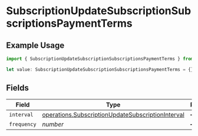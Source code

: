# SubscriptionUpdateSubscriptionSubscriptionsPaymentTerms

## Example Usage

```typescript
import { SubscriptionUpdateSubscriptionSubscriptionsPaymentTerms } from "jani-payments/models/operations";

let value: SubscriptionUpdateSubscriptionSubscriptionsPaymentTerms = {};
```

## Fields

| Field                                                                                                                  | Type                                                                                                                   | Required                                                                                                               | Description                                                                                                            |
| ---------------------------------------------------------------------------------------------------------------------- | ---------------------------------------------------------------------------------------------------------------------- | ---------------------------------------------------------------------------------------------------------------------- | ---------------------------------------------------------------------------------------------------------------------- |
| `interval`                                                                                                             | [operations.SubscriptionUpdateSubscriptionInterval](../../models/operations/subscriptionupdatesubscriptioninterval.md) | :heavy_minus_sign:                                                                                                     | N/A                                                                                                                    |
| `frequency`                                                                                                            | *number*                                                                                                               | :heavy_minus_sign:                                                                                                     | N/A                                                                                                                    |